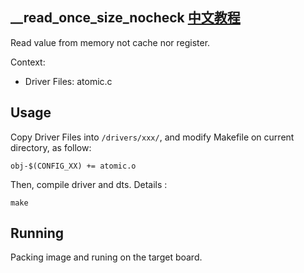 __read_once_size_nocheck [中文教程](https://biscuitos.github.io/blog/ATOMIC___read_once_size_nocheck/)
----------------------------------

Read value from memory not cache nor register.

Context:

* Driver Files: atomic.c

## Usage

Copy Driver Files into `/drivers/xxx/`, and modify Makefile on current 
directory, as follow:

```
obj-$(CONFIG_XX) += atomic.o
```

Then, compile driver and dts. Details :

```
make
```

## Running

Packing image and runing on the target board.
